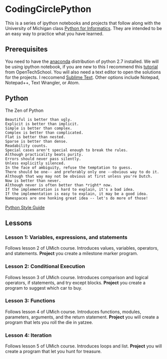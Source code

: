 # CodingCirclePython

This is a series of ipython notebooks and projects that follow along with the University of Michigan class  [Python for Informatics](http://pythonlearn.com/). They are intended to be an easy way to practice what you have learned.

## Prerequisites
You need to have the [anaconda](https://www.continuum.io/downloads) distribution of python 2.7 installed. We will be using ipython notebook, if you are new to this I recommend this [tutorial](http://opentechschool.github.io/python-data-intro/core/notebook.html) from OpenTechSchool. You will also need a text editor to open the solutions for the projects. I reccomend [Sublime Text](http://www.sublimetext.com/). Other options include Notepad, Notepad++, Text Wrangler, or Atom.

## Python
The Zen of Python

    Beautiful is better than ugly.
    Explicit is better than implicit.
    Simple is better than complex.
    Complex is better than complicated.
    Flat is better than nested.
    Sparse is better than dense.
    Readability counts.
    Special cases aren't special enough to break the rules.
    Although practicality beats purity.
    Errors should never pass silently.
    Unless explicitly silenced.
    In the face of ambiguity, refuse the temptation to guess.
    There should be one-- and preferably only one --obvious way to do it.
    Although that way may not be obvious at first unless you're Dutch.
    Now is better than never.
    Although never is often better than *right* now.
    If the implementation is hard to explain, it's a bad idea.
    If the implementation is easy to explain, it may be a good idea.
    Namespaces are one honking great idea -- let's do more of those!
    
[Python Style Guide](http://docs.python-guide.org/en/latest/writing/style/)

## Lessons

### Lesson 1: Variables, expressions, and statements
Follows lesson 2 of UMich course. Introduces values, variables, operators, and statements. **Project** you create a milestone marker program.

### Lesson 2: Conditional Execution
Follows lesson 3 of UMich course. Introduces comparison and logical operators, if statements, and try except blocks. **Project** you create a program to suggest which car to buy.

### Lesson 3: Functions
Follows lesson 4 of UMich course. Introduces functions, modules, parameters, arguments, and the return statement. **Project** you will create a program that lets you roll the die in yatzee.

### Lesson 4: Iteration
Follows lesson 5 of UMich course. Introduces loops and list. **Project** you will create a program that let you hunt for treasure.
